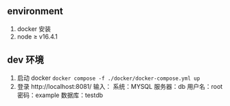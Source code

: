 ## environment

1. docker 安装
2. node ≥ v16.4.1

## dev 环境

1. 启动 docker `docker compose -f ./docker/docker-compose.yml up`
2. 登录 http://localhost:8081/ 输入：
   系统：MYSQL
   服务器：db
   用户名：root
   密码：example
   数据库：testdb
